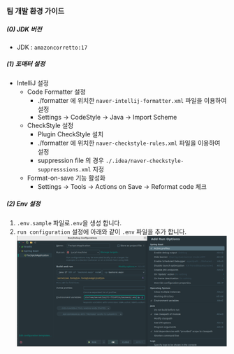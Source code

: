 ### 팀 개발 환경 가이드

#####  (0) JDK 버전
- JDK : `amazoncorretto:17`

#####  (1) 포매터 설정
- IntelliJ 설정
    - Code Formatter 설정
        - ./formatter 에 위치한 `naver-intellij-formatter.xml` 파일을 이용하여 설정
        - Settings -> CodeStyle -> Java -> Import Scheme
    - CheckStyle 설정
        - Plugin CheckStyle 설치
        - ./formatter 에 위치한 `naver-checkstyle-rules.xml` 파일을 이용하여 설정
        - suppression file 의 경우 `./.idea/naver-checkstyle-suppresssions.xml` 지정
    - Format-on-save 기능 활성화
        - Settings -> Tools -> Actions on Save -> Reformat code 체크

##### (2) Env 설정
1. `.env.sample` 파일로`.env`을 생성 합니다.
2. `run configuration` 설정에 아래와 같이 `.env` 파일을 추가 합니다.
![env-setup.png](env-setup.png)
